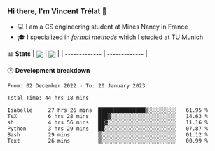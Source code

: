 ### Hi there, I'm Vincent Trélat 👋
 - 💻 I am a CS engineering student at Mines Nancy in France
 - 🎓 I specialized in *formal methods* which I studied at TU Munich

📊 **Stats**
| <img align="center" src="https://readme-stats.clckblog.space/api?username=VTrelat&show_icons=true&include_all_commits=true&theme=tokyonight&hide_border=true" /> | <img align="center" src="https://readme-stats.clckblog.space/api/top-langs/?username=VTrelat&layout=compact&theme=tokyonight&hide_border=true&exclude_repo=ElevatorSimulator" /> |
| ------------- | ------------- |

🕑 **Development breakdown**
<!--START_SECTION:waka-->

```text
From: 02 December 2022 - To: 20 January 2023

Total Time: 44 hrs 18 mins

Isabelle     27 hrs 26 mins  ███████████████▒░░░░░░░░░   61.95 %
TeX          6 hrs 28 mins   ███▓░░░░░░░░░░░░░░░░░░░░░   14.63 %
sh           4 hrs 56 mins   ██▓░░░░░░░░░░░░░░░░░░░░░░   11.16 %
Python       3 hrs 29 mins   ██░░░░░░░░░░░░░░░░░░░░░░░   07.87 %
Bash         29 mins         ▒░░░░░░░░░░░░░░░░░░░░░░░░   01.12 %
Text         26 mins         ▒░░░░░░░░░░░░░░░░░░░░░░░░   00.99 %
```

<!--END_SECTION:waka-->
